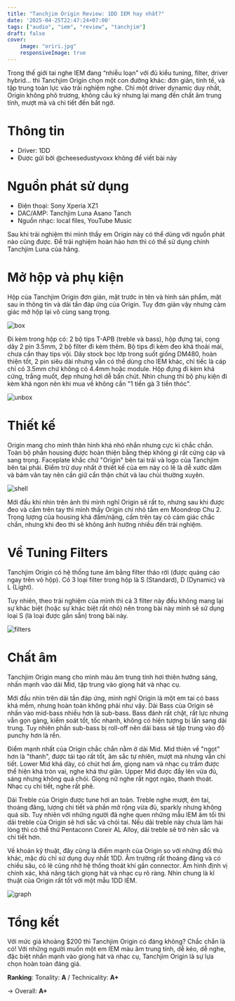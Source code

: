 ```yaml
---
title: "Tanchjim Origin Review: 1DD IEM hay nhất?"
date: '2025-04-25T22:47:24+07:00'
tags: ["audio", "iem", "review", "tanchjim"]
draft: false
cover:
    image: "oriri.jpg"
    responsiveImage: true
---
```


Trong thế giới tai nghe IEM đang “nhiễu loạn” với đủ kiểu tuning, filter, driver hybrid... thì Tanchjim Origin chọn một con đường khác: đơn giản, tinh tế, và tập trung toàn lực vào trải nghiệm nghe. Chỉ một driver dynamic duy nhất, Origin không phô trương, không cầu kỳ nhưng lại mang đến chất âm trung tính, mượt mà và chi tiết đến bất ngờ.

# Thông tin
- Driver: 1DD
- Được gửi bởi @cheesedustyvoxx không để viết bài này

# Nguồn phát sử dụng
- Điện thoại: Sony Xperia XZ1
- DAC/AMP: Tanchjim Luna Asano Tanch
- Nguồn nhạc: local files, YouTube Music

Sau khi trải nghiệm thì mình thấy em Origin này có thể dùng với nguồn phát nào cũng được. Để trải nghiệm hoàn hảo hơn thì có thể sử dụng chính Tanchjim Luna của hãng. 

# Mở hộp và phụ kiện
Hộp của Tanchjim Origin đơn giản, mặt trước in tên và hình sản phẩm, mặt sau in thông tin và dải tần đáp ứng của Origin. Tuy đơn giản vậy nhưng cảm giác mở hộp lại vô cùng sang trọng.

![box](oriri-box.jpg)

Đi kèm trong hộp có: 2 bộ tips T-APB (treble và bass), hộp đựng tai, cọng dây 2 pin 3.5mm, 2 bộ filter đi kèm thêm. Bộ tips đi kèm đeo khá thoải mái, chưa cần thay tips vội. Dây stock bọc lớp trong suốt giống DM480, hoàn thiện tốt, 2 pin siêu dài nhưng vẫn có thể dùng cho IEM khác, chỉ tiếc là cáp chỉ có 3.5mm chứ không có 4.4mm hoặc module. Hộp đựng đi kèm khá cứng, trắng muốt, đẹp nhưng hơi dễ bẩn chút. Nhìn chung thì bộ phụ kiện đi kèm khá ngon nên khi mua về không cần "1 tiền gà 3 tiền thóc".

![unbox](oriri-unbox.jpeg)

# Thiết kế
Origin mang cho mình thân hình khá nhỏ nhắn nhưng cực kì chắc chắn. Toàn bộ phần housing được hoàn thiện bằng thép không gỉ rất cứng cáp và sang trọng. Faceplate khắc chữ "Origin" bên tai trái và logo của Tanchjim bên tai phải. Điểm trừ duy nhất ở thiết kế của em này có lẽ là dễ xước dăm và bám vân tay nên cần giữ cẩn thận chút và lau chùi thường xuyên. 

![shell](oriri-shell.jpg)

Mới đầu khi nhìn trên ảnh thì mình nghĩ Origin sẽ rất to, nhưng sau khi được đeo và cầm trên tay thì mình thấy Origin chỉ nhỏ tầm em Moondrop Chu 2. Trọng lượng của housing khá đầm/nặng, cầm trên tay có cảm giác chắc chắn, nhưng khi đeo thì sẽ không ảnh hưởng nhiều đến trải nghiệm.

# Về Tuning Filters
Tanchjim Origin có hệ thống tune âm bằng filter tháo rời (được quảng cáo ngay trên vỏ hộp). Có 3 loại filter trong hộp là S (Standard), D (Dynamic) và L (Light). 

Tuy nhiên, theo trải nghiệm của mình thì cả 3 filter này đều không mang lại sự khác biệt (hoặc sự khác biệt rất nhỏ) nên trong bài này mình sẽ sử dụng loại S (là loại được gắn sẵn) trong bài này.

![filters](oriri-filters.jpg)

# Chất âm
Tanchjim Origin mang cho mình màu âm trung tính hơi thiên hướng sáng, nhấn mạnh vào dải Mid, tập trung vào giọng hát và nhạc cụ. 

Mới đầu nhìn trên dải tần đáp ứng, mình nghĩ Origin là một em tai có bass khá mềm, nhưng hoàn toàn không phải như vậy. Dải Bass của Origin sẽ nhấn vào mid-bass nhiều hơn là sub-bass. Bass đánh rất chặt, rất lực nhưng vẫn gọn gàng, kiểm soát tốt, tốc nhanh, không có hiện tượng bị lấn sang dải trung. Tuy nhiên phần sub-bass bị roll-off nên dải bass sẽ tập trung vào độ punchy hơn là rền.

Điểm mạnh nhất của Origin chắc chắn nằm ở dải Mid. Mid thiên về "ngọt" hơn là "thanh", được tái tạo rất tốt, âm sắc tự nhiên, mượt mà nhưng vẫn chi tiết. Lower Mid khá dày, có chút hơi ấm, giọng nam và nhạc cụ trầm được thể hiện khá tròn vai, nghe khá thư giãn. Upper Mid được đẩy lên vừa đủ, sáng nhưng không quá chói. Giọng nữ nghe rất ngọt ngào, thanh thoát. Nhạc cụ chi tiết, nghe rất phê.

Dải Treble của Origin được tune hơi an toàn. Treble nghe mượt, êm tai, thoáng đãng, lượng chi tiết và phần mở rộng vừa đủ, sparkly nhưng không quá sib. Tuy nhiên với những người đã nghe quen những mẫu IEM âm tối thì dải treble của Origin sẽ hơi sắc và chói tai. Nếu dải treble này chưa làm hài lòng thì có thể thử Pentaconn Coreir AL Alloy, dải treble sẽ trở nên sắc và chi tiết hơn.

Về khoản kỹ thuật, đây cũng là điểm mạnh của Origin so với những đối thủ khác, mặc dù chỉ sử dụng duy nhất 1DD. Âm trường rất thoáng đãng và có chiều sâu, có lẽ cũng nhờ hệ thống thoát khí gần connector. Âm hình định vị chính xác, khả năng tách giọng hát và nhạc cụ rõ ràng. Nhìn chung là kĩ thuật của Origin rất tốt với một mẫu 1DD IEM.

![graph](graph.png)

# Tổng kết
Với mức giá khoảng $200 thì Tanchjim Origin có đáng không? Chắc chắn là có! Với những người muốn một em IEM màu âm trung tính, dễ kéo, dễ nghe, đặc biệt nhấn mạnh vào giọng hát và nhạc cụ, Tanchjim Origin là sự lựa chọn hoàn toàn đáng giá.

**Ranking**: Tonality: **A** / Technicality: **A+**

-> Overall: **A+**
